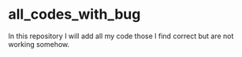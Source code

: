 # all_codes_with_bug
In this repository I will add all my code those I find correct but are not working somehow.
